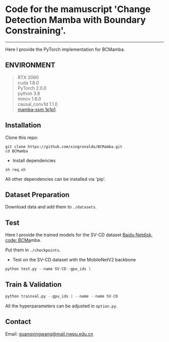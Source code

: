 # Code for the mamuscript 'Change Detection Mamba with Boundary Constraining'.
---------------------------------------------
Here I provide the PyTorch implementation for BCMamba.


## ENVIRONMENT
>RTX 3090<br>
>cuda 1.8.0<br>
>PyTorch 2.0.0<br>
>python 3.8<br>
>mmcv 1.6.0<br>
>causal_conv1d 1.1.0<br>
>[mamba-ssm 1p1p1](https://github.com/hustvl/Vim).

## Installation
Clone this repo:

```shell
git clone https://github.com/xingronaldo/BCMamba.git
cd BCMamba
```

* Install dependencies

```shell
sh req.sh
```
All other dependencies can be installed via 'pip'.

## Dataset Preparation
Download data and add them to `./datasets`. 


## Test
Here I provide the trained models for the SV-CD dataset [Baidu Netdisk, code: BCMa](https://pan.baidu.com/s/1VSQRRX4FVwpdUOEHgEbphw)mba.

Put them in `./checkpoints`.

* Test on the SV-CD dataset with the MobileNetV2 backbone

```python
python test.py --name SV-CD--gpu_ids 1
```

## Train & Validation
```python
python trainval.py --gpu_ids 1 --name --name SV-CD
```
All the hyperparameters can be adjusted in `option.py`.


## Contact
Email: guangxingwang@mail.nwpu.edu.cn
